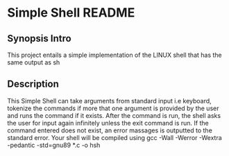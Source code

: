 # Simple Shell README

## Synopsis Intro

This project entails a simple implementation of the LINUX shell that has the same output as sh

## Description

This Simple Shell can take arguments from standard input i.e keyboard, tokenize the commands if more that one argument is provided by the user and runs the command if it exists. After the command is run, the shell asks the user for input again infinitely unless the exit command is run. If the command entered does not exist, an error massages is outputted to the standard error. 
Your shell will be compiled using gcc -Wall -Werror -Wextra -pedantic -std=gnu89 *.c -o hsh
